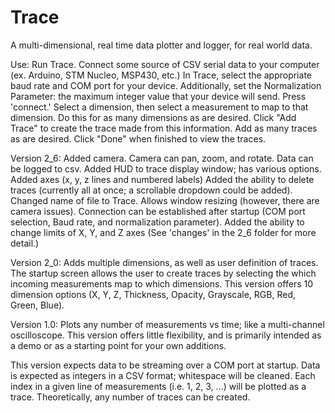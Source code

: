 # Trace
A multi-dimensional, real time data plotter and logger, for real world data.

Use: Run Trace.
Connect some source of CSV serial data to your computer (ex. Arduino, STM Nucleo, MSP430, etc.)
In Trace, select the appropriate baud rate and COM port for your device. Additionally, set the Normalization Parameter: the maximum integer value that your device will send. Press 'connect.'
Select a dimension, then select a measurement to map to that dimension.
Do this for as many dimensions as are desired.
Click "Add Trace" to create the trace made from this information.
Add as many traces as are desired.
Click "Done" when finished to view the traces.

Version 2_6: Added camera. Camera can pan, zoom, and rotate. Data can be logged to csv.
Added HUD to trace display window; has various options. Added axes (x, y, z lines and numbered labels)
Added the ability to delete traces (currently all at once; a scrollable dropdown could be added).
Changed name of file to Trace. Allows window resizing (however, there are camera issues). Connection can be established after startup (COM port selection, Baud rate, and normalization parameter). Added the ability to change limits of X, Y, and Z axes
(See 'changes' in the 2_6 folder for more detail.)

Version 2_0: Adds multiple dimensions, as well as user definition of traces.
The startup screen allows the user to create traces by selecting the which incoming measurements map to which dimensions.
This version offers 10 dimension options (X, Y, Z, Thickness, Opacity, Grayscale, RGB, Red, Green, Blue).

Version 1.0: Plots any number of measurements vs time; like a multi-channel oscilloscope. This version offers little flexibility, and is primarily intended as a demo or as a starting point for your own additions.

This version expects data to be streaming over a COM port at startup.
Data is expected as integers in a CSV format; whitespace will be cleaned.
Each index in a given line of measurements (i.e. 1, 2, 3, ...) will be plotted as a trace.
Theoretically, any number of traces can be created.
